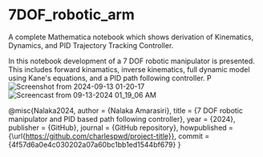# 7DOF_robotic_arm
A complete Mathematica notebook which shows derivation of Kinematics, Dynamics, and PID Trajectory Tracking Controller.

In this notebook development of a 7 DOF robotic manipulator is presented. This includes forward kinamatics, inverse kinematics, full dynamic model using Kane's equations, and a PID path following controller. P
![Screenshot from 2024-09-13 01-20-17](https://github.com/user-attachments/assets/8bd222e2-161e-422e-80b8-40409bbeb597)
![Screencast from 09-13-2024 01_19_06 AM](https://github.com/user-attachments/assets/1433521b-ef0d-4481-9606-3908d1bfae14)


@misc{Nalaka2024,
  author = {Nalaka Amarasiri},
  title = {7 DOF robotic manipulator and PID based path following controller},
  year = {2024},
  publisher = {GitHub},
  journal = {GitHub repository},
  howpublished = {\url{https://github.com/charlespwd/project-title}},
  commit = {4f57d6a0e4c030202a07a60bc1bb1ed1544bf679}
}
